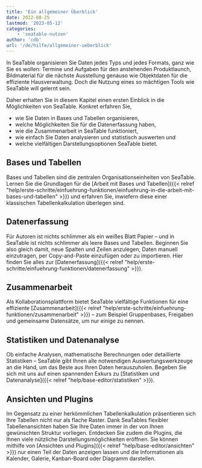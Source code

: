 ```yaml
---
title: 'Ein allgemeiner Überblick'
date: 2022-08-25
lastmod: '2023-05-12'
categories:
    - 'seatable-nutzen'
author: 'cdb'
url: '/de/hilfe/allgemeiner-ueberblick'
---
```


In SeaTable organisieren Sie Daten jedes Typs und jedes Formats, ganz wie Sie es wollen: Termine und Aufgaben für den anstehenden Produktlaunch, Bildmaterial für die nächste Ausstellung genauso wie Objektdaten für die effiziente Hausverwaltung. Doch die Nutzung eines so mächtigen Tools wie SeaTable will gelernt sein.

Daher erhalten Sie in diesem Kapitel einen ersten Einblick in die Möglichkeiten von SeaTable. Konkret erfahren Sie,

- wie Sie Daten in Bases und Tabellen organisieren,
- welche Möglichkeiten Sie für die Datenerfassung haben,
- wie die Zusammenarbeit in SeaTable funktioniert,
- wie einfach Sie Daten analysieren und statistisch auswerten und
- welche vielfältigen Darstellungsoptionen SeaTable bietet.

## Bases und Tabellen

Bases und Tabellen sind die zentralen Organisationseinheiten von SeaTable. Lernen Sie die Grundlagen für die [Arbeit mit Bases und Tabellen]({{< relref "help/erste-schritte/einfuehrung-funktionen/einfuehrung-in-die-arbeit-mit-bases-und-tabellen" >}}) und erfahren Sie, inwiefern diese einer klassischen Tabellenkalkulation überlegen sind.

## Datenerfassung

Für Autoren ist nichts schlimmer als ein weißes Blatt Papier – und in SeaTable ist nichts schlimmer als leere Bases und Tabellen. Beginnen Sie also gleich damit, neue Spalten und Zeilen anzulegen, Daten manuell einzutragen, per Copy-and-Paste einzufügen oder zu importieren. Hier finden Sie alles zur [Datenerfassung]({{< relref "help/erste-schritte/einfuehrung-funktionen/datenerfassung" >}}).

## Zusammenarbeit

Als Kollaborationsplattform bietet SeaTable vielfältige Funktionen für eine effiziente [Zusammenarbeit]({{< relref "help/erste-schritte/einfuehrung-funktionen/zusammenarbeit" >}}) – zum Beispiel Gruppenbases, Freigaben und gemeinsame Datensätze, um nur einige zu nennen.

## Statistiken und Datenanalyse

Ob einfache Analysen, mathematische Berechnungen oder detaillierte Statistiken – SeaTable gibt Ihnen alle notwendigen Auswertungswerkzeuge an die Hand, um das Beste aus Ihren Daten herauszuholen. Begeben Sie sich mit uns auf einen spannenden Exkurs zu [Statistiken und Datenanalyse]({{< relref "help/base-editor/statistiken" >}}).

## Ansichten und Plugins

Im Gegensatz zu einer herkömmlichen Tabellenkalkulation präsentieren sich Ihre Tabellen nicht nur als flache Raster. Dank SeaTables flexibler Tabellenansichten haben Sie Ihre Daten immer in der von Ihnen gewünschten Struktur vorliegen. Entdecken Sie zudem die Plugins, die Ihnen viele nützliche Darstellungsmöglichkeiten eröffnen. Sie können mithilfe von [Ansichten und Plugins]({{< relref "help/base-editor/ansichten" >}}) nur einen Teil der Daten anzeigen lassen und die Informationen als Kalender, Galerie, Kanban-Board oder Diagramm darstellen.
